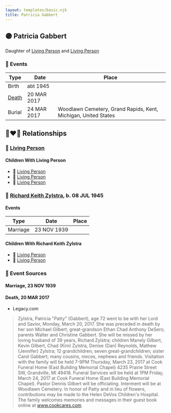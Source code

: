 ```yaml
---
layout: templates/basic.njk
title: Patricia Gabbert
---
```

## 🟣 Patricia Gabbert

Daughter of [Living Person](/people/9/99762472) and [Living Person](/people/3/38534636)

### 📆 Events

Type | Date | Place
------ | ------ | ------
Birth | abt 1945 |
[Death](#event-event-5) | 20 MAR 2017 |
Burial | 24 MAR 2017 | Woodlawn Cemetery, Grand Rapids, Kent, Michigan, United States

## 👩‍❤️‍👨 Relationships

### 🔵 [Living Person](/people/2/21335274)

#### Children With Living Person
* 🔵 [Living Person](/people/4/49029127)
* 🔵 [Living Person](/people/2/21651388)
* 🔵 [Living Person](/people/4/43852146)
### 🔵 [Richard Keith Zylstra](/people/8/82104984), b. 08 JUL 1945

#### Events

Type | Date | Place
------ | ------ | ------
Marriage | 23 NOV 1939 |
#### Children With Richard Keith Zylstra
* 🔵 [Living Person](/people/6/65026517)
* 🔵 [Living Person](/people/8/89027494)
### 📰 Event Sources

#### <a id="event-family-1-event-0"></a> Marriage, 23 NOV 1939

#### <a id="event-event-5"></a> Death, 20 MAR 2017
* Legacy.com
>   
  > Zylstra, Patricia "Patty" (Gabbert), age 72 went to be with her Lord and Savior, Monday, March 20, 2017. She was preceded in death by her son Michael Gilbert; great-grandson Ethan Chad Anthony DeSero; parents Walter and Christine Gabbert. She will be missed by her loving husband of 39 years, Richard Zylstra; children Manely Gilbert, Kevin Gilbert, Chad (Kim) Zylstra, Denise (Dan) Reynolds, Mathew (Jennifer) Zylstra; 12 grandchildren; seven great-grandchildren; sister Carol Gabbert; many cousins, nieces, nephews and friends. Visitation with the family will be held 7-9PM Thursday, March 23, 2017 at Cook Funeral Home (East Building Memorial Chapel) 4235 Prairie Street SW, Grandville, MI 49418. Funeral Services will be held at 1PM Friday, March 24, 2017 at Cook Funeral Home (East Building Memorial Chapel). Pastor Dennis Gilbert will be officiating. Interment will be at Woodlawn Cemetery. In honor of Patty and in lieu of flowers, contributions may be made to the Helen DeVos Children's Hospital. The family welcomes memories and messages in their guest book online at www.cookcares.com.
